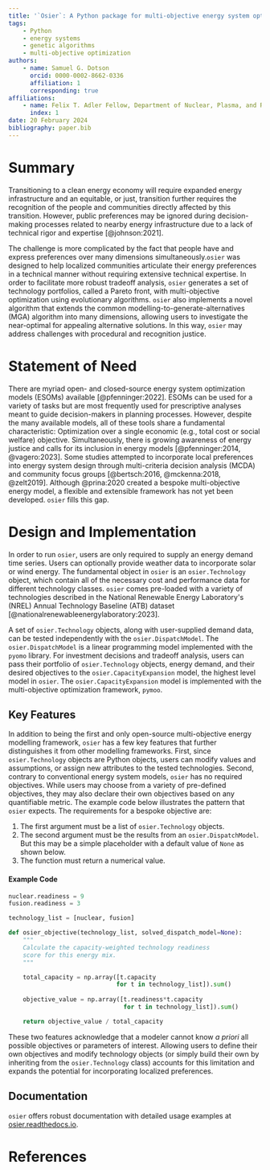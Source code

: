 ```yaml
---
title: '`Osier`: A Python package for multi-objective energy system optimization'
tags:
    - Python
    - energy systems
    - genetic algorithms
    - multi-objective optimization
authors:
    - name: Samuel G. Dotson
      orcid: 0000-0002-8662-0336
      affiliation: 1 
      corresponding: true
affiliations:
    - name: Felix T. Adler Fellow, Department of Nuclear, Plasma, and Radiological Engineering, University of Illinois Urbana-Champaign, USA
      index: 1
date: 20 February 2024
bibliography: paper.bib
---
```


# Summary
Transitioning to a clean energy economy will require expanded energy
infrastructure and an equitable, or just, transition further requires the
recognition of the people and communities directly affected by this transition.
However, public preferences may be ignored during decision-making processes
related to nearby energy infrastructure due to a lack of technical rigor and
expertise [@johnson:2021]. 

The challenge is more complicated by the fact that people have and express preferences over many dimensions simultaneously.`osier` was designed to help localized communities
articulate their energy preferences in a technical manner without requiring
extensive technical expertise. In order to facilitate more robust tradeoff
analysis, `osier` generates a set of  technology portfolios, called a Pareto
front, with multi-objective optimization using evolutionary algorithms. `osier`
also implements a novel algorithm that extends the common
modelling-to-generate-alternatives (MGA) algorithm into many dimensions,
allowing users to investigate the near-optimal for appealing alternative
solutions. In this way, `osier` may address challenges with procedural and
recognition justice.

# Statement of Need
There are myriad open- and closed-source energy system optimization models
(ESOMs) available [@pfenninger:2022]. ESOMs can be used for a variety of tasks but
are most frequently used for prescriptive analyses meant to guide
decision-makers in planning processes. However, despite the many available
models, all of these tools share a fundamental characteristic: Optimization over a single economic (e.g., total cost or social welfare) objective. Simultaneously, there is growing awareness of energy
justice and calls for its inclusion in energy models [@pfenninger:2014, @vagero:2023]. Some studies attempted to incorporate local preferences into energy system design through multi-criteria decision analysis (MCDA) and community focus groups [@bertsch:2016, @mckenna:2018, @zelt2019]. Although @prina:2020 created a bespoke multi-objective energy model, a flexible and extensible framework has not yet been developed. `osier` fills this gap.

# Design and Implementation
In order to run `osier`, users are only required to supply an energy demand time
series. Users can optionally provide weather data to incorporate solar or wind
energy. The fundamental object in `osier` is an `osier.Technology` object, which
contain all of the necessary cost and performance data for different technology
classes. `osier` comes pre-loaded with a variety of technologies described in
the National Renewable Energy Laboratory's (NREL) Annual Technology Baseline
(ATB) dataset [@nationalrenewableenergylaboratory:2023]. 

A set of `osier.Technology` objects, along with user-supplied demand data, can
be tested independently with the `osier.DispatchModel`. The
`osier.DispatchModel` is a linear programming model implemented with the `pyomo`
library. For investment decisions and tradeoff analysis, users can pass their
portfolio of `osier.Technology` objects, energy demand, and their desired
objectives to the `osier.CapacityExpansion` model, the highest level model in
`osier`. The `osier.CapacityExpansion` model is implemented with the
multi-objective optimization framework, `pymoo`. 

## Key Features
In addition to being the first and only open-source multi-objective energy
modelling framework, `osier` has a few key features that further distinguishes
it from other modelling frameworks. First, since `osier.Technology` objects are
Python objects, users can modify values and assumptions, or assign new
attributes to the tested technologies. Second, contrary to conventional energy
system models, `osier` has no required objectives. While users may choose from a
variety of pre-defined objectives, they may also declare their own objectives
based on any quantifiable metric. The example code below illustrates the pattern
that `osier` expects. The requirements for a bespoke objective are: 

1. The first argument must be a list of `osier.Technology` objects.
2. The second argument must be the results from an `osier.DispatchModel`. But
   this may be a simple placeholder with a default value of `None` as shown
   below.
3. The function must return a numerical value.

#### Example Code

```py
nuclear.readiness = 9
fusion.readiness = 3

technology_list = [nuclear, fusion]

def osier_objective(technology_list, solved_dispatch_model=None): 
    """ 
    Calculate the capacity-weighted technology readiness 
    score for this energy mix. 
    """

    total_capacity = np.array([t.capacity 
                              for t in technology_list]).sum()
    
    objective_value = np.array([t.readiness*t.capacity 
                                for t in technology_list]).sum()

    return objective_value / total_capacity
```

These two features acknowledge that a modeler cannot know *a priori* all
possible objectives or parameters of interest. Allowing users to define their
own objectives and modify technology objects (or simply build their own by
inheriting from the `osier.Technology` class) accounts for this limitation and
expands the potential for incorporating localized preferences.

## Documentation

`osier` offers robust documentation with detailed usage examples at [osier.readthedocs.io](https://osier.readthedocs.io).

# References


